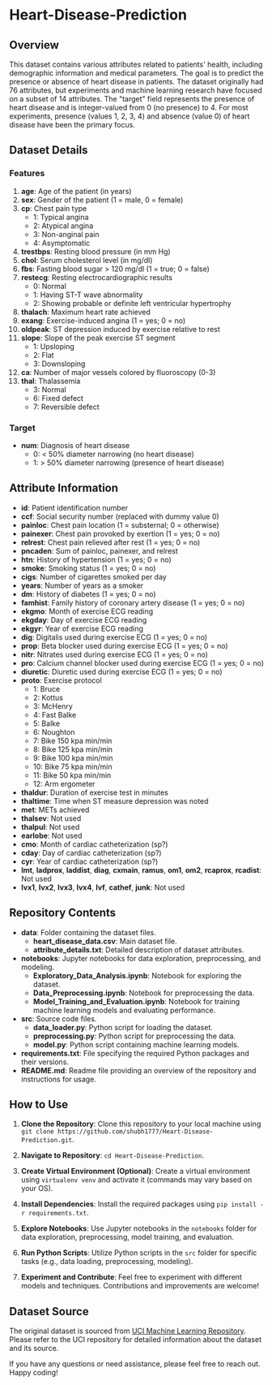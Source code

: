 # Heart-Disease-Prediction


## Overview

This dataset contains various attributes related to patients' health, including demographic information and medical parameters. The goal is to predict the presence or absence of heart disease in patients. The dataset originally had 76 attributes, but experiments and machine learning research have focused on a subset of 14 attributes. The "target" field represents the presence of heart disease and is integer-valued from 0 (no presence) to 4. For most experiments, presence (values 1, 2, 3, 4) and absence (value 0) of heart disease have been the primary focus.

## Dataset Details

### Features

1. **age**: Age of the patient (in years)
2. **sex**: Gender of the patient (1 = male, 0 = female)
3. **cp**: Chest pain type
    - 1: Typical angina
    - 2: Atypical angina
    - 3: Non-anginal pain
    - 4: Asymptomatic
4. **trestbps**: Resting blood pressure (in mm Hg)
5. **chol**: Serum cholesterol level (in mg/dl)
6. **fbs**: Fasting blood sugar > 120 mg/dl (1 = true; 0 = false)
7. **restecg**: Resting electrocardiographic results
    - 0: Normal
    - 1: Having ST-T wave abnormality
    - 2: Showing probable or definite left ventricular hypertrophy
8. **thalach**: Maximum heart rate achieved
9. **exang**: Exercise-induced angina (1 = yes; 0 = no)
10. **oldpeak**: ST depression induced by exercise relative to rest
11. **slope**: Slope of the peak exercise ST segment
    - 1: Upsloping
    - 2: Flat
    - 3: Downsloping
12. **ca**: Number of major vessels colored by fluoroscopy (0-3)
13. **thal**: Thalassemia
    - 3: Normal
    - 6: Fixed defect
    - 7: Reversible defect

### Target

- **num**: Diagnosis of heart disease
    - 0: < 50% diameter narrowing (no heart disease)
    - 1: > 50% diameter narrowing (presence of heart disease)

## Attribute Information

- **id**: Patient identification number
- **ccf**: Social security number (replaced with dummy value 0)
- **painloc**: Chest pain location (1 = substernal; 0 = otherwise)
- **painexer**: Chest pain provoked by exertion (1 = yes; 0 = no)
- **relrest**: Chest pain relieved after rest (1 = yes; 0 = no)
- **pncaden**: Sum of painloc, painexer, and relrest
- **htn**: History of hypertension (1 = yes; 0 = no)
- **smoke**: Smoking status (1 = yes; 0 = no)
- **cigs**: Number of cigarettes smoked per day
- **years**: Number of years as a smoker
- **dm**: History of diabetes (1 = yes; 0 = no)
- **famhist**: Family history of coronary artery disease (1 = yes; 0 = no)
- **ekgmo**: Month of exercise ECG reading
- **ekgday**: Day of exercise ECG reading
- **ekgyr**: Year of exercise ECG reading
- **dig**: Digitalis used during exercise ECG (1 = yes; 0 = no)
- **prop**: Beta blocker used during exercise ECG (1 = yes; 0 = no)
- **nitr**: Nitrates used during exercise ECG (1 = yes; 0 = no)
- **pro**: Calcium channel blocker used during exercise ECG (1 = yes; 0 = no)
- **diuretic**: Diuretic used during exercise ECG (1 = yes; 0 = no)
- **proto**: Exercise protocol
    - 1: Bruce
    - 2: Kottus
    - 3: McHenry
    - 4: Fast Balke
    - 5: Balke
    - 6: Noughton
    - 7: Bike 150 kpa min/min
    - 8: Bike 125 kpa min/min
    - 9: Bike 100 kpa min/min
    - 10: Bike 75 kpa min/min
    - 11: Bike 50 kpa min/min
    - 12: Arm ergometer
- **thaldur**: Duration of exercise test in minutes
- **thaltime**: Time when ST measure depression was noted
- **met**: METs achieved
- **thalsev**: Not used
- **thalpul**: Not used
- **earlobe**: Not used
- **cmo**: Month of cardiac catheterization (sp?)
- **cday**: Day of cardiac catheterization (sp?)
- **cyr**: Year of cardiac catheterization (sp?)
- **lmt**, **ladprox**, **laddist**, **diag**, **cxmain**, **ramus**, **om1**, **om2**, **rcaprox**, **rcadist**: Not used
- **lvx1**, **lvx2**, **lvx3**, **lvx4**, **lvf**, **cathef**, **junk**: Not used

## Repository Contents

- **data**: Folder containing the dataset files.
    - **heart_disease_data.csv**: Main dataset file.
    - **attribute_details.txt**: Detailed description of dataset attributes.
- **notebooks**: Jupyter notebooks for data exploration, preprocessing, and modeling.
    - **Exploratory_Data_Analysis.ipynb**: Notebook for exploring the dataset.
    - **Data_Preprocessing.ipynb**: Notebook for preprocessing the data.
    - **Model_Training_and_Evaluation.ipynb**: Notebook for training machine learning models and evaluating performance.
- **src**: Source code files.
    - **data_loader.py**: Python script for loading the dataset.
    - **preprocessing.py**: Python script for preprocessing the data.
    - **model.py**: Python script containing machine learning models.
- **requirements.txt**: File specifying the required Python packages and their versions.
- **README.md**: Readme file providing an overview of the repository and instructions for usage.

## How to Use

1. **Clone the Repository**: Clone this repository to your local machine using `git clone https://github.com/shubh1777/Heart-Disease-Prediction.git`.
2. **Navigate to Repository**: `cd Heart-Disease-Prediction`.


3. **Create Virtual Environment (Optional)**: Create a virtual environment using `virtualenv venv` and activate it (commands may vary based on your OS).
4. **Install Dependencies**: Install the required packages using `pip install -r requirements.txt`.
5. **Explore Notebooks**: Use Jupyter notebooks in the `notebooks` folder for data exploration, preprocessing, model training, and evaluation.
6. **Run Python Scripts**: Utilize Python scripts in the `src` folder for specific tasks (e.g., data loading, preprocessing, modeling).
7. **Experiment and Contribute**: Feel free to experiment with different models and techniques. Contributions and improvements are welcome!

## Dataset Source

The original dataset is sourced from [UCI Machine Learning Repository](https://archive.ics.uci.edu/ml/datasets/Heart+Disease). Please refer to the UCI repository for detailed information about the dataset and its source.

If you have any questions or need assistance, please feel free to reach out. Happy coding!
